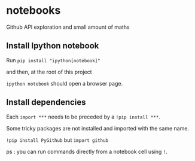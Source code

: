 # notebooks

Github API exploration and small amount of maths

## Install Ipython notebook

Run ```pip install "ipython[notebook]"```

and then, at the root of this project

```ipython notebook``` should open a browser page.

## Install dependencies

Each ```import ***``` needs to be preceded by a ```!pip install ***```.

Some tricky packages are not installed and imported with the same name.

```!pip install PyGithub``` but ```import github```

ps : you can run commands directly from a notebook cell using ```!```.
